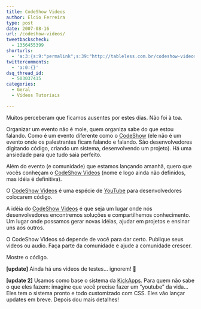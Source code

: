 ```yaml
---
title: CodeShow Videos
author: Elcio Ferreira
type: post
date: 2007-08-16
url: /codeshow-videos/
tweetbackscheck:
  - 1356455399
shorturls:
  - 'a:3:{s:9:"permalink";s:39:"http://tableless.com.br/codeshow-videos";s:7:"tinyurl";s:26:"http://tinyurl.com/3clpom2";s:4:"isgd";s:19:"http://is.gd/1C3hB7";}'
twittercomments:
  - 'a:0:{}'
dsq_thread_id:
  - 503037415
categories:
  - Geral
  - Vídeos Tutoriais

---
```

Muitos perceberam que ficamos ausentes por estes dias. Não foi à toa.
  
Organizar um evento não é mole, quem organiza sabe do que estou falando. Como é um evento diferente como o [CodeShow][1] (ele não é um evento onde os palestrantes ficam falando e falando. São desenvolvedores digitando código, criando um sistema, desenvolvendo um projeto). Há uma ansiedade para que tudo saia perfeito.

Além do evento (e comunidade) que estamos lançando amanhã, quero que vocês conheçam o [CodeShow Videos][2] (nome e logo ainda não definidos, mas idéia é definitiva).
  
O [CodeShow Videos][2] é uma espécie de [YouTube][3] para desenvolvedores colocarem código.

A idéia do [CodeShow Videos][2] é que seja um lugar onde nós desenvolvedores encontremos soluções e compartilhemos conhecimento. Um lugar onde possamos gerar novas idéias, ajudar em projetos e ensinar uns aos outros.

O CodeShow Videos só depende de você para dar certo. Publique seus videos ou audio. Faça parte da comunidade e ajude a comunidade crescer.

Mostre o código.

**[update]** Ainda há uns videos de testes&#8230; ignorem! 🙂

**[update 2]** Usamos como base o sistema da [KickApps][4]. Para quem não sabe o que eles fazem: imagine que você precise fazer um &#8220;youtube&#8221; da vida&#8230; Eles tem o sistema pronto e todo customizado com CSS. Eles vão lançar updates em breve. Depois dou mais detalhes!

 [1]: http://visie.com.br/codeshow/
 [2]: http://video.visie.com.br/
 [3]: http://youtube.com
 [4]: http://kickapps.com/